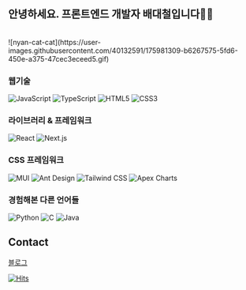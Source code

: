 ## 안녕하세요. 프론트엔드 개발자 배대철입니다👋👋
<br/>
![nyan-cat-cat](https://user-images.githubusercontent.com/40132591/175981309-b6267575-5fd6-450e-a375-47cec3eceed5.gif)


### 웹기술

<img alt="JavaScript" src ="https://img.shields.io/badge/JavaScript-F7DF1E.svg?&style=flat-square&logo=JavaScript&logoColor=white"/> <img alt="TypeScript" src ="https://img.shields.io/badge/TypeScript-3178C6.svg?&style=flat-square&logo=TypeScript&logoColor=white"/> 
<img alt="HTML5" src ="https://img.shields.io/badge/JavaScript-E34F26.svg?&style=flat-square&logo=HTML5&logoColor=white"/> 
<img alt="CSS3" src ="https://img.shields.io/badge/CSS3-1572B6.svg?&style=flat-square&logo=CSS3&logoColor=white"/>

### 라이브러리 & 프레임워크

<img alt="React" src ="https://img.shields.io/badge/React-61DAFB.svg?&style=flat-square&logo=React&logoColor=white"/> <img alt="Next.js" src ="https://img.shields.io/badge/Next-000000.svg?&style=flat-square&logo=Next.js&logoColor=white"/>
<br/>

### CSS 프레임워크
<img alt="MUI" src ="https://img.shields.io/badge/MUI-007FFF.svg?&style=flat-square&logo=MUI&logoColor=white"/> <img alt="Ant Design" src ="https://img.shields.io/badge/Ant Design-0170FE.svg?&style=flat-square&logo=Ant Design&logoColor=white"/> <img alt="Tailwind CSS" src ="https://img.shields.io/badge/Tailwind CSS-A8B9CC.svg?&style=flat-square&logo=Tailwind CSS&logoColor=white"/> <img alt="Apex Charts" src ="https://img.shields.io/badge/Apex Charts-106aef.svg?&style=flat-square&logo=Apex Charts&logoColor=white"/> 

### 경험해본 다른 언어들
<img alt="Python" src ="https://img.shields.io/badge/Python-3776AB.svg?&style=flat-square&logo=Python&logoColor=white"/> <img alt="C" src ="https://img.shields.io/badge/C-A8B9CC.svg?&style=flat-square&logo=C&logoColor=white"/> <img alt="Java" src ="https://img.shields.io/badge/Java-3b6185.svg?&style=flat-square&logo=JAVA&logoColor=white"/>

## Contact<br/>
 [블로그](https://aingface.tistory.com/)
 












[![Hits](https://hits.seeyoufarm.com/api/count/incr/badge.svg?url=https%3A%2F%2Fgithub.com%2Faingface&count_bg=%2379C83D&title_bg=%23555555&icon=&icon_color=%23E7E7E7&title=hits&edge_flat=false)](https://hits.seeyoufarm.com)                  


